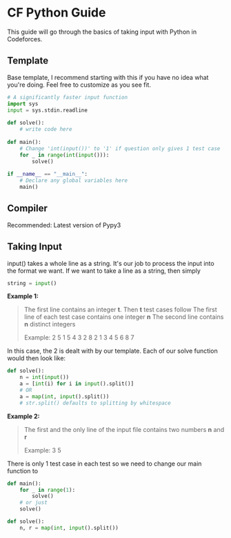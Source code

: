 # CF Python Guide

This guide will go through the basics of taking input with Python in Codeforces.

## Template
Base template, I recommend starting with this if you have no idea what you're doing. Feel free to customize as you see fit.
```python
# A significantly faster input function
import sys  
input = sys.stdin.readline  
  
def solve():  
    # write code here
  
def main():
	# Change 'int(input())' to '1' if question only gives 1 test case  
    for _ in range(int(input())):  
        solve()  
  
if __name__ == "__main__":
	# Declare any global variables here  
    main()
```

## Compiler
Recommended:
Latest version of Pypy3

## Taking Input
input() takes a whole line as a string. It's our job to process the input into the format we want.
If we want to take a line as a string, then simply
```python
string = input()
```
**Example 1:**
> The first line contains an integer **t**. Then **t** test cases follow
> The first line of each test case contains one integer **n**
> The second line contains **n** distinct integers
> 
> Example:
>2
>5
>1 5 4 3 2
>8
>2 1 3 4 5 6 8 7

In this case, the 2 is dealt with by our template.
Each of our solve function would then look like:
```python
def solve():
	n = int(input())
	a = [int(i) for i in input().split()]
	# OR
	a = map(int, input().split())
	# str.split() defaults to splitting by whitespace
```

**Example 2:**
> The first and the only line of the input file contains two numbers **n** and **r**
> 
> Example:
>3 5

There is only 1 test case in each test so we need to change our main function to
```python
def main(): 
    for _ in range(1):  
        solve()
    # or just
    solve()
```

```python
def solve():
	n, r = map(int, input().split())
```
